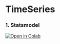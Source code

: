 # TimeSeries

### 1. Statsmodel

[![Open in Colab](https://colab.research.google.com/assets/colab-badge.svg)](https://colab.research.google.com/github/surajdwivedi0307/TimeSeries/blob/main/Codes/00-Introduction-to-Statsmodels.ipynb)
